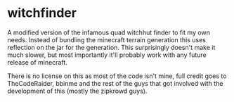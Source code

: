 witchfinder
===========

A modified version of the infamous quad witchhut finder to fit my own needs. Instead of bundling the minecraft terrain generation this uses reflection on the jar for the generation. This surprisingly doesn't make it much slower, but most importantly it'll probably work with any future release of minecraft.

There is no license on this as most of the code isn't mine, full credit goes to TheCodeRaider, bbinme and the rest of the guys that got involved with the development of this (mostly the zipkrowd guys).
